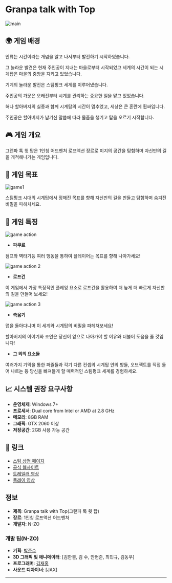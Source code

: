 # Granpa talk with Top

![main](https://github.com/ravking77777/GranpaProject/assets/144204118/004f7c97-d0d0-497e-9ece-57a01c6732a4)


## 🌍 게임 배경
인류는 시간이라는 개념을 알고 나서부터 발전하기 시작하였습니다.

그 놀라운 발견은 현재 주인공이 지내는 마을로부터 시작되었고 세계의 시간이 되는 시계탑은 마을의 중앙을 지키고 있었습니다.

기계의 놀라운 발전은 스팀펑크 세계를 이루어냈습니다.

주인공의 가문은 오래전부터 시계를 관리하는 중요한 일을 맡고 있었습니다.

허나 할아버지의 실종과 함께 시계탑의 시간이 멈추었고, 세상은 큰 혼란에 휩싸입니다.

주인공은 할아버지가 남기신 말씀에 따라 물품을 챙기고 탑을 오르기 시작합니다.

## 🎮 게임 개요
그랜파 톡 윗 탑은 1인칭 어드벤처 로프액션 장르로 미지의 공간을 탐험하며 자신만의 길을 개척해나가는 게임입니다.

## 🥅 게임 목표

![game1](https://github.com/ravking77777/GranpaProject/assets/144204118/b99cd16e-7013-41b5-b253-762adea71b25)

스팀펑크 시대의 시계탑에서 정해진 목표를 향해 자신만의 길을 만들고 탐험하며 숨겨진 비밀을 파헤치세요.
## 🎉 게임 특징

![game action](https://github.com/ravking77777/GranpaProject/assets/144204118/779be7f4-ae2f-435e-b2da-624bf0c87fb9)

- **파쿠르**

점프와 벽타기등 여러 행동을 통하여 플레이어는 목표를 향해 나아가세요!

![game action 2](https://github.com/ravking77777/GranpaProject/assets/144204118/b46df864-17fb-4de0-9827-c64ddebe8762)

- **로프건**

이 게임에서 가장 특징적인 플레잉 요소로 로프건을 활용하여 더 높게 더 빠르게 자신만의 길을 만들어 보세요!

![game action 3](https://github.com/ravking77777/GranpaProject/assets/144204118/1ca4d6ad-40da-4582-aa85-765d743be816)

- **측음기**

맵을 돌아다니며 이 세계와 시계탑의 비밀을 파헤쳐보세요!

할아버지의 이야기와 조언은 당신이 앞으로 나아가야 할 이유와 더불어 도움을 줄 것입니다!

- **그 외의 요소들**

여러가지 기믹을 통한 퍼즐들과 각기 다른 컨셉의 시계탑 안의 방들, 오브젝트를 직접 들어 나르는 등
당신을 빠져들게 할 매력적인 스팀펑크 세계를 경험하세요.


## 📈 시스템 권장 요구사항
- **운영체제**: Windows 7+
- **프로세서**: Dual core from Intel or AMD at 2.8 GHz
- **메모리**: 8GB RAM
- **그래픽**: GTX 2060 이상
- **저장공간**: 2GB 사용 가능 공간

## 🔗 링크
- [스팀 상점 페이지](스팀_상점_URL)
- [공식 웹사이트](공식_웹사이트_URL)
- [트레일러 영상](트레일러_URL)
- [플레이 영상](https://www.youtube.com/watch?v=AhF268MfN_8)

## 정보
- **제목**: Granpa talk with Top(그랜파 톡 윗 탑)
- **장르**: 1인칭 로프액션 어드벤처
- **개발자**: N-ZO

### 개발 팀(N-ZO)
- **기획**: [박준수](https://github.com/ParkGom-JS)
- **3D 그래픽 및 애니메이터**: [김한결, 김 수, 안현준, 최민규, 김동우]
- **프로그래머**: [김재홍](https://github.com/ravking77777)
- **사운드 디자이너**: [JAX]
---
